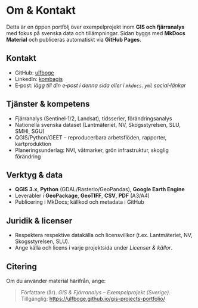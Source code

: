 # Om & Kontakt

Detta är en öppen portfölj över exempelprojekt inom **GIS och fjärranalys** med fokus på svenska data och tillämpningar.
Sidan byggs med **MkDocs Material** och publiceras automatiskt via **GitHub Pages**.

## Kontakt
- GitHub: [ulfboge](https://github.com/ulfboge)
- LinkedIn: [kombagis](https://www.linkedin.com/in/kombagis)
- E‑post: _lägg till din e‑post i denna sida eller i `mkdocs.yml` social‑länkar_

## Tjänster & kompetens
- Fjärranalys (Sentinel‑1/2, Landsat), tidsserier, förändringsanalys
- Nationella svenska dataset (Lantmäteriet, NV, Skogsstyrelsen, SLU, SMHI, SGU)
- QGIS/Python/GEET – reproducerbara arbetsflöden, rapporter, kartproduktion
- Planeringsunderlag: NVI, våtmarker, grön infrastruktur, skoglig förändring

## Verktyg & data
- **QGIS 3.x**, **Python** (GDAL/Rasterio/GeoPandas), **Google Earth Engine**
- Leverabler i **GeoPackage**, **GeoTIFF**, **CSV**, **PDF** (A3/A4)
- Publicering i MkDocs; källkod och metadata i GitHub

## Juridik & licenser
- Respektera respektive datakälla och licensvillkor (t.ex. Lantmäteriet, NV, Skogsstyrelsen, SLU).
- Ange källa och licens i varje projektsida under *Licenser & källor*.

## Citering
Om du använder material härifrån, ange:
> Författare (år). *GIS & Fjärranalys – Exempelprojekt (Sverige)*. Tillgänglig: https://ulfboge.github.io/gis-projects-portfolio/
